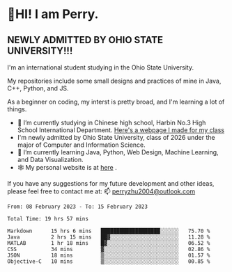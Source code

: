 # 🌄HI! I am Perry. <br> #
## NEWLY ADMITTED BY OHIO STATE UNIVERSITY!!! ##  
I'm an international student studying in the Ohio State University. <br>

My repositories include some small designs and practices of mine in Java, C++, Python, and JS. <br>

As a beginner on coding, my interst is pretty broad, and I'm learning a lot of things. <br>
- 🔭 I’m currently studying in Chinese high school, Harbin No.3 High School International Department. [Here's a webpage I made for my class](https://perry2004.github.io/weirdos/)
- I'm newly admitted by Ohio State University, class of 2026 under the major of Computer and Information Science. 
- 🌱 I’m currently learning Java, Python, Web Design, Machine Learning, and Data Visualization. 
- 🕸️ My personal website is at <a href="https://zhu-yp.cn">here</a> .  

If you have any suggestions for my future development and other ideas, please feel free to contact me at: 📫 [perryzhu2004@outlook.com](mailto:perryzhu2004@outlook.com)

<!--START_SECTION:waka-->

```text
From: 08 February 2023 - To: 15 February 2023

Total Time: 19 hrs 57 mins

Markdown      15 hrs 6 mins   ███████████████████░░░░░░   75.70 %
Java          2 hrs 15 mins   ██▓░░░░░░░░░░░░░░░░░░░░░░   11.28 %
MATLAB        1 hr 18 mins    █▓░░░░░░░░░░░░░░░░░░░░░░░   06.52 %
CSS           34 mins         ▓░░░░░░░░░░░░░░░░░░░░░░░░   02.86 %
JSON          18 mins         ▒░░░░░░░░░░░░░░░░░░░░░░░░   01.57 %
Objective-C   10 mins         ▒░░░░░░░░░░░░░░░░░░░░░░░░   00.85 %
```

<!--END_SECTION:waka-->